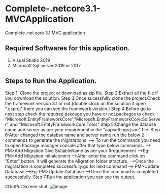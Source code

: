 # Complete-.netcore3.1-MVCApplication
Complete .net core 3.1 MVC application

Required Softwares for this application.
---------------------------------------
1. Visual Studio 2019
2. Microsoft Sql server 2019 or 2017

Steps to Run the Application.
-----------------------------
Step 1: Clone the project or download as zip file.
Step 2:Extract all the file if you download the solution.
Step 3:Once sucessfully clone the project.Check the framework version 3.1 or not.(double clock on the solution it open ".csproj" there you can see the framework version.)
Step 4:Before go to next step check the required pakcage you have or not.packages to check "Microsoft.EntityFrameworkCore","Microsoft.EntityFrameworkCore.SqlServer" and
       "Microsoft.EntityFrameworkCore.Tools"
Step 5:Change the databse name and server as per your requirement in the "appsettings.json" file.
Step 6:After changed the databse name and server name run the below 2 commands to generate the migratations.
         --> To run the commands you need to open Package manager console.after that type below commands.
         --> PM>Add Migration Give SutiableName as per your Rrequirement
         -->Eg: PM>Add Migration initialcommit
         -->After enter the command click on "Enter" button. It will generate the Migration folder stracture.
         -->Once the migratation is completed successfully.go for next command
         --> PM>Update Database
         -->Eg: PM>Update Database
        -->Once the commnad is completed successfully.
Step 7:Run the application you can see the output.
         
 
#OutPut Screen shot. 
![image](https://user-images.githubusercontent.com/25552209/122875813-61694500-d352-11eb-8d6a-4b9a5f2743fe.png)
